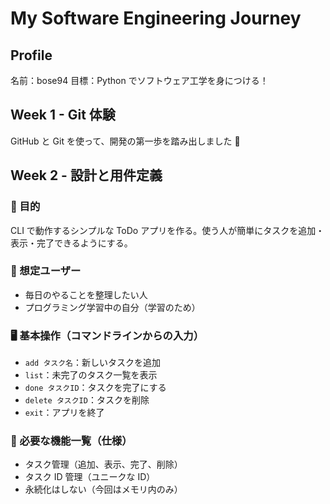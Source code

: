 # My Software Engineering Journey

## Profile

名前：bose94
目標：Python でソフトウェア工学を身につける！

## Week 1 - Git 体験

GitHub と Git を使って、開発の第一歩を踏み出しました 🚀

## Week 2 - 設計と用件定義

### 🎯 目的

CLI で動作するシンプルな ToDo アプリを作る。使う人が簡単にタスクを追加・表示・完了できるようにする。

### 👤 想定ユーザー

- 毎日のやることを整理したい人
- プログラミング学習中の自分（学習のため）

### 🖥️ 基本操作（コマンドラインからの入力）

- `add タスク名`：新しいタスクを追加
- `list`：未完了のタスク一覧を表示
- `done タスクID`：タスクを完了にする
- `delete タスクID`：タスクを削除
- `exit`：アプリを終了

### 🧩 必要な機能一覧（仕様）

- タスク管理（追加、表示、完了、削除）
- タスク ID 管理（ユニークな ID）
- 永続化はしない（今回はメモリ内のみ）
